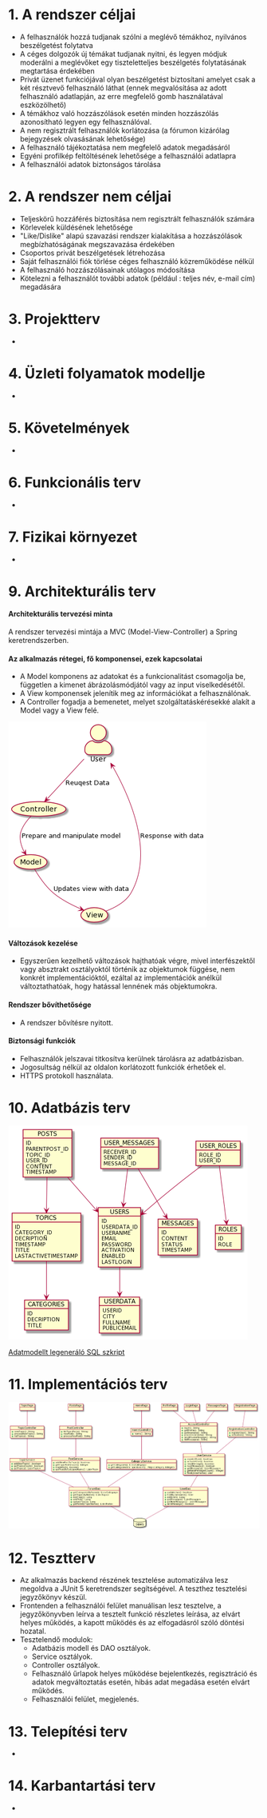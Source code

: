 # 1. A rendszer céljai
- A felhasználók hozzá tudjanak szólni a meglévő témákhoz, nyilvános beszélgetést folytatva
- A céges dolgozók új témákat tudjanak nyitni, és legyen módjuk moderálni a meglévőket egy tiszteletteljes beszélgetés folytatásának megtartása érdekében
- Privát üzenet funkciójával olyan beszélgetést biztosítani amelyet csak a két résztvevő felhasználó láthat (ennek megvalósítása az adott felhasználó adatlapján, az erre megfelelő gomb használatával eszközölhető)
- A témákhoz való hozzászólások esetén minden hozzászólás azonosítható legyen egy felhasználóval.
- A nem regisztrált felhasználók korlátozása (a fórumon kizárólag bejegyzések olvasásának lehetősége)
- A felhasználó tájékoztatása nem megfelelő adatok megadásáról
- Egyéni profilkép feltöltésének lehetősége a felhasználói adatlapra
- A felhasználói adatok biztonságos tárolása

# 2. A rendszer nem céljai

- Teljeskörű hozzáférés biztosítása nem regisztrált felhasználók számára
- Körlevelek küldésének lehetősége
- "Like/Dislike" alapú szavazási rendszer kialakítása a hozzászólások megbízhatóságának megszavazása érdekében
- Csoportos privát beszélgetések létrehozása
- Saját felhasználói fiók törlése céges felhasználó közreműködése nélkül
- A felhasználó hozzászólásainak utólagos módosítása
- Kötelezni a felhasználót további adatok (például : teljes név, e-mail cím) megadására


# 3. Projektterv
-
# 4. Üzleti folyamatok modellje
-
# 5. Követelmények
-
# 6. Funkcionális terv
-
# 7. Fizikai környezet
-
# 9. Architekturális terv
#### Architekturális tervezési minta

A rendszer tervezési mintája a MVC (Model-View-Controller) a Spring keretrendszerben.

#### Az alkalmazás rétegei, fő komponensei, ezek kapcsolatai

- A Model komponens az adatokat és a funkcionalitást csomagolja be, független a kimenet
  ábrázolásmódjától vagy az input viselkedésétől.
- A View komponensek jelenítik meg az információkat a felhasználónak.
- A Controller fogadja a bemenetet, melyet szolgáltatáskérésekké alakít a Model vagy a View felé.

<img src="./diagrams/mvc.png">

#### Változások kezelése

- Egyszerűen kezelhető változások hajthatóak végre, mivel interfészektől vagy absztrakt osztályoktól történik az objektumok függése, nem konkrét implementációktól, ezáltal az implementációk anélkül változtathatóak, hogy hatással lennének más objektumokra.

#### Rendszer bővíthetősége

- A rendszer bővítésre nyitott.
#### Biztonsági funkciók
- Felhasználók jelszavai titkosítva kerülnek tárolásra az adatbázisban.
- Jogosultság nélkül az oldalon korlátozott funkciók érhetőek el.
- HTTPS protokoll használata.

# 10. Adatbázis terv
<img src="./diagrams/db_design.png">

 [Adatmodellt legeneráló SQL szkript](./diagrams/db_script.txt)
# 11. Implementációs terv
<img src="./diagrams/implementation_plan.png" alt="UML diagram" width="1000px">

# 12. Tesztterv
- Az alkalmazás backend részének tesztelése automatizálva lesz megoldva a JUnit 5 keretrendszer segítségével. A teszthez tesztelési jegyzőkönyv készül.   
- Frontenden a felhasználói felület manuálisan lesz tesztelve, a jegyzőkönyvben leírva a tesztelt funkció részletes leírása, az elvárt helyes működés, a kapott működés és az elfogadásról szóló döntési hozatal.
- Tesztelendő modulok:
    - Adatbázis modell és DAO osztályok.
    - Service osztályok.
    - Controller osztályok.
    - Felhasználó űrlapok helyes működése bejelentkezés, regisztráció és adatok megváltoztatás esetén, hibás adat megadása esetén elvárt működés.
    - Felhasználói felület, megjelenés.
# 13. Telepítési terv
-
# 14. Karbantartási terv
-
